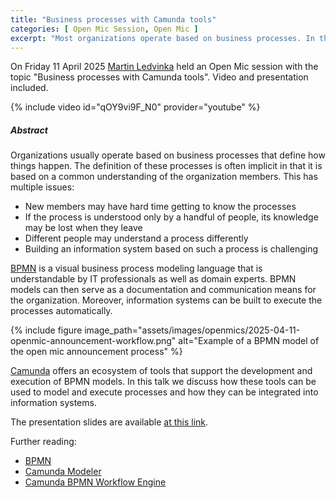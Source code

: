 ```yaml
---
title: "Business processes with Camunda tools"
categories: [ Open Mic Session, Open Mic ]
excerpt: "Most organizations operate based on business processes. In this talk, we discuss modeling and execution of business processes using free tools from Camunda."
---
```



On Friday 11 April 2025 [Martin Ledvinka](https://kbss.felk.cvut.cz/web/team#martin-ledvinka) held an Open Mic session
with the topic \"Business processes with Camunda tools\". Video and presentation included.

{% include video id="qOY9vi9F_N0" provider="youtube" %}


##### Abstract

Organizations usually operate based on business processes that define how things happen. The definition of these
processes
is often implicit in that it is based on a common understanding of the organization members. This has multiple issues:

- New members may have hard time getting to know the processes
- If the process is understood only by a handful of people, its knowledge may be lost when they leave
- Different people may understand a process differently
- Building an information system based on such a process is challenging

[BPMN](https://en.wikipedia.org/wiki/Business_Process_Model_and_Notation) is a visual business process modeling language
that is understandable by IT professionals as well as domain experts. BPMN models can then serve as a documentation and
communication means for the organization. Moreover, information systems can be built to execute the processes
automatically.

{% include figure image_path="assets/images/openmics/2025-04-11-openmic-announcement-workflow.png" alt="Example of a
BPMN model of the open mic announcement process" %}

[Camunda](https://camunda.com/) offers an ecosystem of tools that support the development and execution of BPMN models.
In this talk we discuss how these tools can be used to model and execute processes and how they can be integrated into
information systems.

The presentation slides are
available [at this link](https://docs.google.com/presentation/d/1cMDZ1UAtgoT4PeB_mxGsEBM918nljpVOFUriCDaG_90/edit?usp=sharing).

Further reading:

* [BPMN](https://en.wikipedia.org/wiki/Business_Process_Model_and_Notation)
* [Camunda Modeler](https://camunda.com/platform/modeler/)
* [Camunda BPMN Workflow Engine](https://camunda.com/platform-7/workflow-engine/)
